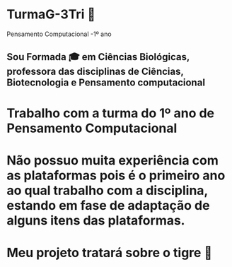 # TurmaG-3Tri :rose:
Pensamento Computacional -1º ano 
## Sou Formada :mortar_board: em Ciências Biológicas, professora das disciplinas de Ciências, Biotecnologia e Pensamento computacional
# Trabalho com a turma do 1º ano de Pensamento Computacional
# Não possuo muita experiência com as plataformas pois é o primeiro ano ao qual trabalho com a disciplina, estando em fase de adaptação de alguns itens das plataformas.
# Meu projeto tratará sobre o tigre :tiger:
